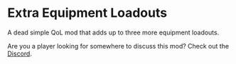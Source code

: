 # Extra Equipment Loadouts
A dead simple QoL mod that adds up to three more equipment loadouts.

Are you a player looking for somewhere to discuss this mod? Check out the [Discord](https://discord.gg/TRJqeq3Acm).
